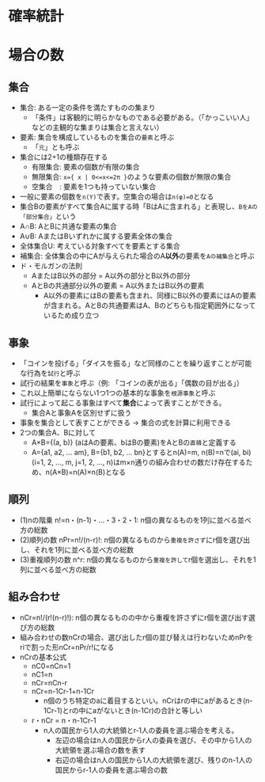# 確率統計
# 場合の数
## 集合
* 集合: ある一定の条件を満たすものの集まり
    + 「条件」は客観的に明らかなものである必要がある。（「かっこいい人」などの主観的な集まりは集合と言えない）
* 要素: 集合を構成しているものを集合の`要素`と呼ぶ
    + 「`元`」とも呼ぶ
* 集合には2+1の種類存在する
    + 有限集合: 要素の個数が有限の集合
    + 無限集合: `x={ x | 0<=x<=2π }`のような要素の個数が無限の集合
    + 空集合　: 要素を1つも持っていない集合
* 一般に要素の個数を`n(Y)`で表す。空集合の場合は`n(φ)=0`となる
* 集合Bの要素がすべて集合Aに属する時「BはAに含まれる」と表現し、`BをAの「部分集合」`という
* A∩B:  AとBに共通な要素の集合
* A∪B: AまたはBいずれかに属する要素全体の集合
* 全体集合U: 考えている対象すべてを要素とする集合
* 補集合: 全体集合の中にAが与えられた場合のA**以外**の要素を`Aの補集合`と呼ぶ
* ド・モルガンの法則
    + AまたはB以外の部分 = A以外の部分とB以外の部分
    + AとBの共通部分以外の要素 = A以外またはB以外の要素
        - A以外の要素にはBの要素も含まれ、同様にB以外の要素にはAの要素が含まれる。AとBの共通要素はA、Bのどちらも指定範囲外になっているため成り立つ

## 事象
* 「コインを投げる」「ダイスを振る」など同様のことを繰り返すことが可能な行為を`試行`と呼ぶ
* 試行の結果を`事象`と呼ぶ（例: 「コインの表が出る」「偶数の目が出る」）
* これ以上簡単にならない1つ1つの基本的な事象を`根源事象`と呼ぶ
* 試行によって起こる事象はすべて**集合**によって表すことができる。
    + 集合Aと事象Aを区別せずに扱う
* 事象を集合として表すことができる -> 集合の式を計算に利用できる
* 2つの集合A、Bに対して
    + A×B={(a, b)} (aはAの要素、bはBの要素)をAとBの`直積`と定義する
    + A={a1, a2, ... am}, B={b1, b2, ... bn}とするとn(A)=m, n(B)=nで(ai, bi)(i=1, 2, ..., m, j=1, 2, ...,  n)はm×n通りの組み合わせの数だけ存在するため、n(A×B)=n(A)×n(B)となる

## 順列
* (1)nの階乗 n!=n・(n-1)・...・3・2・1: n個の異なるものを1列に並べる並べ方の総数
* (2)順列の数 nPr=n!/(n-r)!: n個の異なるものから`重複を許さず`にr個を選び出し、それを1列に並べる並べ方の総数
* (3)重複順列の数 n^r: n個の異なるものから`重複を許して`r個を選出し、それを1列に並べる並べ方の総数

## 組み合わせ
* nCr=n!/(r!(n-r)!): n個の異なるものの中から重複を許さずにr個を選び出す選び方の総数
* 組み合わせの数nCrの場合、選び出したr個の並び替えは行わないためnPrをriで割った形nCr=nPr/r!になる
* nCrの基本公式
    + nC0=nCn=1
    + nC1=n
    + nCr=nCn-r
    + nCr=n-1Cr-1+n-1Cr
        - n個のうち特定のaに着目するといい。nCrはrの中にaがあるとき(n-1Cr-1)とrの中にaがないとき(n-1Cr)の合計と等しい
    + r・nCr = n・n-1Cr-1
        - n人の国民から1人の大統領とr‐1人の委員を選ぶ場合を考える。
            * 左辺の場合はn人の国民からr人の委員を選び、その中から1人の大統領を選ぶ場合の数を表す
            * 右辺の場合はn人の国民から1人の大統領を選び、残りのn-1人の国民からr-1人の委員を選ぶ場合の数